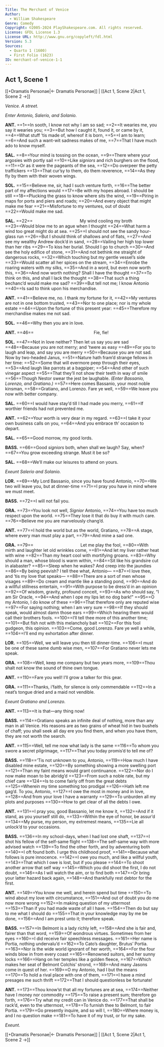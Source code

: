 ```yaml
---
Title: The Merchant of Venice
Author: 
  - William Shakespeare
Genre: Comedy
Copyright: ©2005-2024 PlayShakespeare.com. All rights reserved.
License: GFDL License 1.3
License URL: http://www.gnu.org/copyleft/fdl.html
Version: 5.3
Sources:
  - Quarto 1 (1600)
  - First Folio (1623)
ID: merchant-of-venice-1-1
---
```


## Act 1, Scene 1
[[+Dramatis Personae|← Dramatis Personae]] | [[Act 1, Scene 2|Act 1, Scene 2 →]]

*Venice. A street.*

*Enter Antonio, Salerio, and Solanio.*

**ANT.**
==1==In sooth, I know not why I am so sad;
==2==It wearies me, you say it wearies you;
==3==But how I caught it, found it, or came by it,
==4==What stuff ’tis made of, whereof it is born,
==5==I am to learn;
==6==And such a want-wit sadness makes of me,
==7==That I have much ado to know myself.

**SAL.**
==8==Your mind is tossing on the ocean,
==9==There where your argosies with portly sail
==10==Like *signiors* and rich burghers on the flood,
==11==Or as it were the pageants of the sea,
==12==Do overpeer the petty traffickers
==13==That cur’sy to them, do them reverence,
==14==As they fly by them with their woven wings.

**SOL.**
==15==Believe me, sir, had I such venture forth,
==16==The better part of my affections would
==17==Be with my hopes abroad. I should be still
==18==Plucking the grass to know where sits the wind,
==19==Piring in maps for ports and piers and roads;
==20==And every object that might make me fear
==21==Misfortune to my ventures, out of doubt
==22==Would make me sad.

**SAL.**
==22==           My wind cooling my broth
==23==Would blow me to an ague when I thought
==24==What harm a wind too great might do at sea.
==25==I should not see the sandy hour-glass run
==26==But I should think of shallows and of flats,
==27==And see my wealthy Andrew dock’d in sand,
==28==Vailing her high top lower than her ribs
==29==To kiss her burial. Should I go to church
==30==And see the holy edifice of stone,
==31==And not bethink me straight of dangerous rocks,
==32==Which touching but my gentle vessel’s side
==33==Would scatter all her spices on the stream,
==34==Enrobe the roaring waters with my silks,
==35==And in a word, but even now worth this,
==36==And now worth nothing? Shall I have the thought
==37==To think on this, and shall I lack the thought
==38==That such a thing bechanc’d would make me sad?
==39==But tell not me; I know Antonio
==40==Is sad to think upon his merchandise.

**ANT.**
==41==Believe me, no. I thank my fortune for it,
==42==My ventures are not in one bottom trusted,
==43==Nor to one place; nor is my whole estate
==44==Upon the fortune of this present year:
==45==Therefore my merchandise makes me not sad.

**SOL.**
==46==Why then you are in love.

**ANT.**
==46==              Fie, fie!

**SOL.**
==47==Not in love neither? Then let us say you are sad
==48==Because you are not merry; and ’twere as easy
==49==For you to laugh and leap, and say you are merry
==50==Because you are not sad. Now by two-headed Janus,
==51==Nature hath fram’d strange fellows in her time:
==52==Some that will evermore peep through their eyes,
==53==And laugh like parrots at a bagpiper;
==54==And other of such vinegar aspect
==55==That they’ll not show their teeth in way of smile
==56==Though Nestor swear the jest be laughable.
*(Enter Bassanio, Lorenzo, and Gratiano.)*
==57==Here comes Bassanio, your most noble kinsman,
==58==Gratiano, and Lorenzo. Fare ye well,
==59==We leave you now with better company.

**SAL.**
==60==I would have stay’d till I had made you merry,
==61==If worthier friends had not prevented me.

**ANT.**
==62==Your worth is very dear in my regard.
==63==I take it your own business calls on you,
==64==And you embrace th’ occasion to depart.

**SAL.**
==65==Good morrow, my good lords.

**BASS.**
==66==Good *signiors* both, when shall we laugh? Say, when?
==67==You grow exceeding strange. Must it be so?

**SAL.**
==68==We’ll make our leisures to attend on yours.

*Exeunt Salerio and Solanio.*

**LOR.**
==69==My Lord Bassanio, since you have found Antonio,
==70==We two will leave you, but at dinner-time
==71==I pray you have in mind where we must meet.

**BASS.**
==72==I will not fail you.

**GRA.**
==73==You look not well, *Signior* Antonio,
==74==You have too much respect upon the world.
==75==They lose it that do buy it with much care.
==76==Believe me you are marvelously chang’d.

**ANT.**
==77==I hold the world but as the world, Gratiano,
==78==A stage, where every man must play a part,
==79==And mine a sad one.

**GRA.**
==79==           Let me play the fool,
==80==With mirth and laughter let old wrinkles come,
==81==And let my liver rather heat with wine
==82==Than my heart cool with mortifying groans.
==83==Why should a man, whose blood is warm within,
==84==Sit like his grandsire cut in alabaster?
==85==Sleep when he wakes? And creep into the jaundies
==86==By being peevish? I tell thee what, Antonio⁠—
==87==I love thee, and ’tis my love that speaks⁠—
==88==There are a sort of men whose visages
==89==Do cream and mantle like a standing pond,
==90==And do a willful stillness entertain,
==91==With purpose to be dress’d in an opinion
==92==Of wisdom, gravity, profound conceit,
==93==As who should say, “I am Sir Oracle,
==94==And when I ope my lips let no dog bark!”
==95==O my Antonio, I do know of these
==96==That therefore only are reputed wise
==97==For saying nothing; when I am very sure
==98==If they should speak, would almost damn those ears
==99==Which hearing them would call their brothers fools.
==100==I’ll tell thee more of this another time;
==101==But fish not with this melancholy bait
==102==For this fool gudgeon, this opinion.
==103==Come, good Lorenzo. Fare ye well a while,
==104==I’ll end my exhortation after dinner.

**LOR.**
==105==Well, we will leave you then till dinner-time.
==106==I must be one of these same dumb wise men,
==107==For Gratiano never lets me speak.

**GRA.**
==108==Well, keep me company but two years more,
==109==Thou shalt not know the sound of thine own tongue.

**ANT.**
==110==Fare you well! I’ll grow a talker for this gear.

**GRA.**
==111==Thanks, i’faith, for silence is only commendable
==112==In a neat’s tongue dried and a maid not vendible.

*Exeunt Gratiano and Lorenzo.*

**ANT.**
==113==It is that—any thing now!

**BASS.**
==114==Gratiano speaks an infinite deal of nothing, more than any man in all Venice. His reasons are as two grains of wheat hid in two bushels of chaff; you shall seek all day ere you find them, and when you have them, they are not worth the search.

**ANT.**
==115==Well, tell me now what lady is the same
==116==To whom you swore a secret pilgrimage,
==117==That you today promis’d to tell me of?

**BASS.**
==118==’Tis not unknown to you, Antonio,
==119==How much I have disabled mine estate,
==120==By something showing a more swelling port
==121==Than my faint means would grant continuance.
==122==Nor do I now make moan to be abridg’d
==123==From such a noble rate, but my chief care
==124==Is to come fairly off from the great debts
==125==Wherein my time something too prodigal
==126==Hath left me gag’d. To you, Antonio,
==127==I owe the most in money and in love,
==128==And from your love I have a warranty
==129==To unburden all my plots and purposes
==130==How to get clear of all the debts I owe.

**ANT.**
==131==I pray you, good Bassanio, let me know it,
==132==And if it stand, as you yourself still do,
==133==Within the eye of honor, be assur’d
==134==My purse, my person, my extremest means,
==135==Lie all unlock’d to your occasions.

**BASS.**
==136==In my school-days, when I had lost one shaft,
==137==I shot his fellow of the self-same flight
==138==The self-same way with more advised watch
==139==To find the other forth, and by adventuring both
==140==I oft found both. I urge this childhood proof,
==141==Because what follows is pure innocence.
==142==I owe you much, and like a willful youth,
==143==That which I owe is lost, but if you please
==144==To shoot another arrow that self way
==145==Which you did shoot the first, I do not doubt,
==146==As I will watch the aim, or to find both
==147==Or bring your latter hazard back again,
==148==And thankfully rest debtor for the first.

**ANT.**
==149==You know me well, and herein spend but time
==150==To wind about my love with circumstance,
==151==And out of doubt you do me now more wrong
==152==In making question of my uttermost
==153==Than if you had made waste of all I have.
==154==Then do but say to me what I should do
==155==That in your knowledge may by me be done,
==156==And I am prest unto it; therefore speak.

**BASS.**
==157==In Belmont is a lady richly left,
==158==And she is fair and, fairer than that word,
==159==Of wondrous virtues. Sometimes from her eyes
==160==I did receive fair speechless messages.
==161==Her name is Portia, nothing undervalu’d
==162==To Cato’s daughter, Brutus’ Portia.
==163==Nor is the wide world ignorant of her worth,
==164==For the four winds blow in from every coast
==165==Renowned suitors, and her sunny locks
==166==Hang on her temples like a golden fleece,
==167==Which makes her seat of Belmont Colchis’ strond,
==168==And many Jasons come in quest of her.
==169==O my Antonio, had I but the means
==170==To hold a rival place with one of them,
==171==I have a mind presages me such thrift
==172==That I should questionless be fortunate!

**ANT.**
==173==Thou know’st that all my fortunes are at sea,
==174==Neither have I money nor commodity
==175==To raise a present sum; therefore go forth,
==176==Try what my credit can in Venice do.
==177==That shall be rack’d, even to the uttermost,
==178==To furnish thee to Belmont, to fair Portia.
==179==Go presently inquire, and so will I,
==180==Where money is, and I no question make
==181==To have it of my trust, or for my sake.

*Exeunt.*

[[+Dramatis Personae|← Dramatis Personae]] | [[Act 1, Scene 2|Act 1, Scene 2 →]]